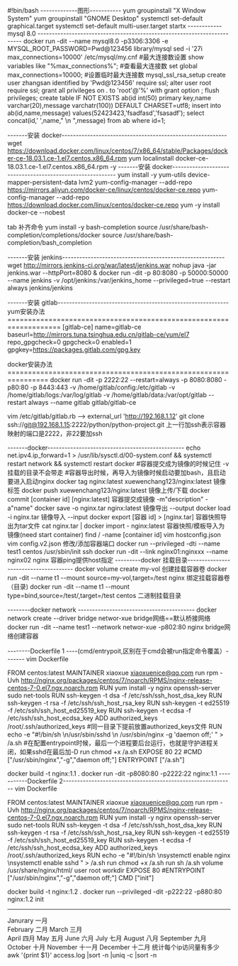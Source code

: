 #!bin/bash
-------------图形-----------
yum groupinstall "X Window System"
yum groupinstall "GNOME Desktop"
systemctl set-default graphical.target 
systemctl set-default multi-user.target
startx
------------mysql 8.0 ------------------------------------------------------------------------
docker run -dit --name mysql8.0  -p3306:3306 -e MYSQL_ROOT_PASSWORD=Pwd@123456 library/mysql
sed -i  '27i max_connections=10000' /etc/mysql/my.cnf             #最大连接数设置
show variables like "%max_connections%";			  #查看最大连接数
set global max_connections=10000;				  #设置临时最大连接数
mysql_ssl_rsa_setup 
create user zhangsan identified by 'Pwd@123456' require ssl;
alter user root require ssl;
grant all privileges on *.* to 'root'@'%' with grant option ;
flush privileges;
create table IF NOT EXISTS ab(id int(50) primary key,name varchar(20),message varchatr(100)) DEFAULT CHARSET=utf8;
insert into ab(id,name,message) values(52423423,'fsadfasd','fsasadf');
select concat(id,'   ',name,"  \n ",message)  from ab where id=1;

-------安装 docker----------------------------------------------------------
wget https://download.docker.com/linux/centos/7/x86_64/stable/Packages/docker-ce-18.03.1.ce-1.el7.centos.x86_64.rpm
yum localinstall docker-ce-18.03.1.ce-1.el7.centos.x86_64.rpm -y 
-------安装 docker----------------------------------------------------------
yum install -y yum-utils  device-mapper-persistent-data  lvm2
yum-config-manager --add-repo https://mirrors.aliyun.com/docker-ce/linux/centos/docker-ce.repo
yum-config-manager --add-repo https://download.docker.com/linux/centos/docker-ce.repo 
yum -y install docker-ce --nobest

tab 补齐命令
yum install -y bash-completion
source /usr/share/bash-completion/completions/docker
source /usr/share/bash-completion/bash_completion

-------安装 jenkins---------------------------------------------------------
 wget http://mirrors.jenkins-ci.org/war/latest/jenkins.war
nohup java -jar jenkins.war --httpPort=8080 &
docker run -dit -p 80:8080 -p 50000:50000 --name jenkins -v /opt/jenkins:/var/jenkins_home --privileged=true  --restart always jenkins/jenkins

-------安装 gitlab------------------------------------------------------------
yum安装办法===================================================================
[gitlab-ce]
name=gitlab-ce
baseurl=http://mirrors.tuna.tsinghua.edu.cn/gitlab-ce/yum/el7
repo_gpgcheck=0
gpgcheck=0
enabled=1
gpgkey=https://packages.gitlab.com/gpg.key

docker安装办法================================================================
docker run -dit -p 2222:22 --restart=always -p 8080:8080 -p80:80 -p 8443:443 -v /home/gitlab/config:/etc/gitlab -v /home/gitlab/logs:/var/log/gitlab -v /home/gitlab/data:/var/opt/gitlab --restart always --name gitlab gitlab/gitlab-ce

vim /etc/gitlab/gitlab.rb --> external_url 'http://192.168.1.12'
git clone ssh://git@192.168.1.15:2222/python/python-project.git
上一行加ssh表示容器映射的端口是2222，非22要加ssh

-------docker------------------------------------------------
echo  	net.ipv4.ip_forward=1 > /usr/lib/sysctl.d/00-system.conf && systemctl restart network && systemctl restart docker 
#容器提交成为镜像的时候记住 -v 挂载的目录不会带走
#容器导出时候，再导入为镜像时候启动要加bash，且启动要进入启动nginx
docker tag nginx:latest  xuewenchang123/nginx:latest	镜像标签
docker push xuewenchang123/nginx:latest			镜像上传/下载
docker commit   [container id] [nginx:latest]		容器提交成镜像 -m"description" -a"name"
docker save -o nginx.tar nginx:latest			镜像导出 --output
docker load -i nginx.tar				镜像导入 --input
docker export [容器 id] > [nginx.tar]			容器快照导出为tar文件
cat nginx.tar | docker import - nginx:latest		容器快照/模板导入为镜像(need start container)
find / -name [container id]  vim hostconfig.json  vim config.v2.json		修改/添加容器端口
docker run --privileged -dti --name test1  centos /usr/sbin/init			ssh
docker run -dit --link nginx01:nginxxx --name nginx02 nginx			容器ping提供host指定
---------docker 挂载目录--------------------------------------
docker volume create my-vol				创建挂载容器卷
docker run -dit --name t1 --mount  source=my-vol,target=/test nginx		绑定挂载容器卷（目录)
docker run -dit --name t1 --mount type=bind,source=/test/,target=/test centos	二进制挂载目录

--------docker network -----------------------------------------
docker network create --driver  bridge networ-xue			bridge网络==默认桥接网络
docker run -dit --name test1 --network networ-xue  -p802:80 nginx	bridge网络创建容器

--------Dockerfile 1 ----(cmd/entrypoit,区别在于cmd会被run指定命令覆盖）-------
vim Dockerfile 

FROM centos:latest
MAINTAINER xiaoxue xiaoxuenice@qq.com
run  rpm -Uvh http://nginx.org/packages/centos/7/noarch/RPMS/nginx-release-centos-7-0.el7.ngx.noarch.rpm
RUN yum install -y nginx openssh-server sudo net-tools
RUN ssh-keygen -t dsa -f /etc/ssh/ssh_host_dsa_key
RUN ssh-keygen -t rsa -f /etc/ssh/ssh_host_rsa_key
RUN ssh-keygen -t ed25519 -f /etc/ssh/ssh_host_ed25519_key
RUN ssh-keygen -t ecdsa -f /etc/ssh/ssh_host_ecdsa_key
ADD authorized_keys /root/.ssh/authorized_keys
#同一目录下提前放置authorized_keys文件
RUN echo -e "#!/bin/sh \n/usr/sbin/sshd \n /usr/sbin/nginx -g 'daemon off;' " > /a.sh
#在配置entrypoint时候，最后一个进程要后台运行，也就是守护进程关闭，如果sshd在最后加-D
run chmod +x /a.sh
EXPOSE  80 22
#CMD ["/usr/sbin/nginx","-g","daemon off;"]
ENTRYPOINT ["/a.sh"]

docker build -t nginx:1.1 .
docker run -dit -p8080:80 -p2222:22 nginx:1.1
-----------Dockerfile 2------------------------------------------------------------
vim Dockerfile

FROM centos:latest
MAINTAINER xiaoxue xiaoxuenice@qq.com
run  rpm -Uvh http://nginx.org/packages/centos/7/noarch/RPMS/nginx-release-centos-7-0.el7.ngx.noarch.rpm
RUN yum install -y nginx openssh-server sudo net-tools
RUN ssh-keygen -t dsa -f /etc/ssh/ssh_host_dsa_key
RUN ssh-keygen -t rsa -f /etc/ssh/ssh_host_rsa_key
RUN ssh-keygen -t ed25519 -f /etc/ssh/ssh_host_ed25519_key
RUN ssh-keygen -t ecdsa -f /etc/ssh/ssh_host_ecdsa_key
ADD authorized_keys /root/.ssh/authorized_keys
RUN echo -e "#!/bin/sh  \nsystemctl enable nginx \nsystemctl enable sshd  " > /a.sh
run chmod +x /a.sh
run sh /a.sh
volume /usr/share/nginx/html/
user root
workdir
EXPOSE  80
#ENTRYPOINT ["/usr/sbin/nginx","-g","daemon off;"]
CMD ["init"]

docker build -t nginx:1.2 .
docker run --privileged -dit -p222:22 -p880:80 nginx:1.2 init

--------------------------------------------------------------------------------------------
Janurary 一月					
February 二月
March 三月          
April 四月
May 五月
June 六月
July 七月
August 八月
September 九月
October 十月
November 十一月
December 十二月
统计每个ip访问量有多少     awk '{print $1}' access.log |sort -n |uniq -c |sort -n

